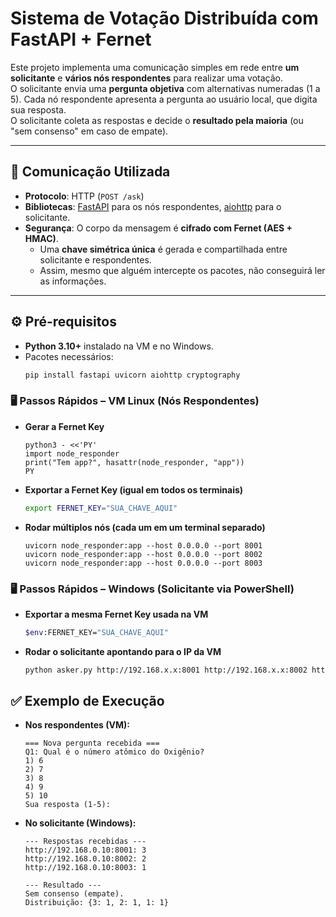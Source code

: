 # Sistema de Votação Distribuída com FastAPI + Fernet

Este projeto implementa uma comunicação simples em rede entre **um solicitante** e **vários nós respondentes** para realizar uma votação.  
O solicitante envia uma **pergunta objetiva** com alternativas numeradas (1 a 5). Cada nó respondente apresenta a pergunta ao usuário local, que digita sua resposta.  
O solicitante coleta as respostas e decide o **resultado pela maioria** (ou "sem consenso" em caso de empate).

---

## 🔗 Comunicação Utilizada

- **Protocolo**: HTTP (`POST /ask`)
- **Bibliotecas**: [FastAPI](https://fastapi.tiangolo.com/) para os nós respondentes, [aiohttp](https://docs.aiohttp.org/) para o solicitante.
- **Segurança**: O corpo da mensagem é **cifrado com Fernet (AES + HMAC)**.  
  - Uma **chave simétrica única** é gerada e compartilhada entre solicitante e respondentes.
  - Assim, mesmo que alguém intercepte os pacotes, não conseguirá ler as informações.

---

## ⚙️ Pré-requisitos

- **Python 3.10+** instalado na VM e no Windows.
- Pacotes necessários:
  ```bash
  pip install fastapi uvicorn aiohttp cryptography


### 🖥️ Passos Rápidos – VM Linux (Nós Respondentes)

- **Gerar a Fernet Key**
    ```
    python3 - <<'PY'
    import node_responder
    print("Tem app?", hasattr(node_responder, "app"))
    PY
    ```

- **Exportar a Fernet Key (igual em todos os terminais)**
  ```bash
  export FERNET_KEY="SUA_CHAVE_AQUI"

- **Rodar múltiplos nós (cada um em um terminal separado)**

    ```
    uvicorn node_responder:app --host 0.0.0.0 --port 8001
    uvicorn node_responder:app --host 0.0.0.0 --port 8002
    uvicorn node_responder:app --host 0.0.0.0 --port 8003
    ```

### 🖥️ Passos Rápidos – Windows (Solicitante via PowerShell)

- **Exportar a mesma Fernet Key usada na VM**
    ```bash
    $env:FERNET_KEY="SUA_CHAVE_AQUI"

- **Rodar o solicitante apontando para o IP da VM**
    ```bash
    python asker.py http://192.168.x.x:8001 http://192.168.x.x:8002 http://192.168.x.x:8003

## ✅ Exemplo de Execução

- **Nos respondentes (VM):**

    ```
    === Nova pergunta recebida ===
    Q1: Qual é o número atômico do Oxigênio?
    1) 6
    2) 7
    3) 8
    4) 9
    5) 10
    Sua resposta (1-5):
    ```

- **No solicitante (Windows):**

    ```
    --- Respostas recebidas ---
    http://192.168.0.10:8001: 3
    http://192.168.0.10:8002: 2
    http://192.168.0.10:8003: 1

    --- Resultado ---
    Sem consenso (empate).
    Distribuição: {3: 1, 2: 1, 1: 1}
    ```